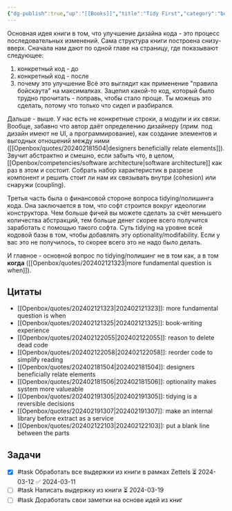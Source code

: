```yaml
---
{"dg-publish":true,"up":"[[Books]]","title":"Tidy First","category":"book","status":"Completed","tags":["books"],"rating":4,"date":"2024-02-04","modified_at":"2024-03-19T13:34:27+03:00","dg-path":"/books/Tidy First.md","permalink":"/books/tidy-first/","dgPassFrontmatter":true}
---
```





Основная идея книги в том, что улучшение дизайна кода - это процесс последовательных изменений. Сама структура книги построена снизу-вверх. Сначала нам дают по одной главе на страницу, где показывают следующее:
1. конкретный код - до
2. конкретный код - после
3. почему это улучшение
Всё это выглядит как применение "правила бойскаута" на максималках. Зацепил какой-то код, который было трудно прочитать - поправь, чтобы стало проще. Ты можешь это сделать, потому что только что сидел и разбирался.

Дальше - выше. У нас есть не конкретные строки, а модули и их связи. Вообще, забавно что автор даёт определению дизайнеру (*прим.* под дизайн имеют не UI, а программирование), как создание элементов и выгодных отношений между ними ([[Openbox/quotes/202402181504|designers beneficially relate elements]]). Звучит абстрактно и смешно, если забыть что, в целом, [[Openbox/competencies/software architecture|software architecture]] как раз в этом и состоит. Собрать набор характеристик в разрезе компонент и решить стоит ли нам их связывать внутри (cohesion) или снаружи (coupling). 

Третья часть была о финансовой стороне вопроса tidying/полишинга кода. Она заключается в том, что софт строится вокруг идеологии конструктора. Чем больше фичей вы можете сделать за счёт меньшего количества абстракций, тем больше денег скорее всего получится заработать с помощью такого софта. Суть tidying на уровне всей кодовой базы в том, чтобы добавлять эту optionality/modifability. Если у вас это не получилось, то скорее всего это не надо было делать.

И главное - основной вопрос по tidying/полишинг не в том как, а в том **когда** ([[Openbox/quotes/202402121323|more fundamental question is when]]).

## Цитаты

- [[Openbox/quotes/202402121323|202402121323]]: more fundamental question is when
- [[Openbox/quotes/202402121325|202402121325]]: book-writing experience
- [[Openbox/quotes/202402122055|202402122055]]: reason to delete dead code
- [[Openbox/quotes/202402122058|202402122058]]: reorder code to simplify reading
- [[Openbox/quotes/202402181504|202402181504]]: designers beneficially relate elements
- [[Openbox/quotes/202402181506|202402181506]]: optionality makes system more valueable
- [[Openbox/quotes/202402191305|202402191305]]: tidying is a reversible decisions
- [[Openbox/quotes/202402191307|202402191307]]: make an internal library before extract as a service
- [[Openbox/quotes/202402122103|202402122103]]: put a blank line between the parts


## Задачи

- [x] #task Обработать все выдержки из книги в рамках Zettels ⏳ 2024-03-12 ✅ 2024-03-11
- [ ] #task Написать выдержку из книги ⏳ 2024-03-19
- [ ] #task Доработать свои заметки на основе идей из книг

